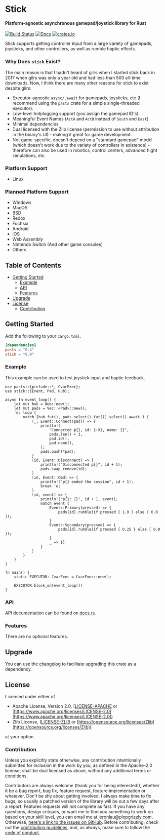 # Stick

#### Platform-agnostic asynchronous gamepad/joystick library for Rust

[![Build Status](https://api.travis-ci.org/libcala/stick.svg?branch=master)](https://travis-ci.org/libcala/stick)
[![Docs](https://docs.rs/stick/badge.svg)](https://docs.rs/stick)
[![crates.io](https://img.shields.io/crates/v/stick.svg)](https://crates.io/crates/stick)

Stick supports getting controller input from a large variety of gamepads,
joysticks, and other controllers, as well as rumble haptic effects.

### Why Does `stick` Exist?
The main reason is that I hadn't heard of gilrs when I started stick back in
2017 when gilrs was only a year old and had less than 500 all-time downloads.
Now, I think there are many other reasons for stick to exist despite gilrs:

 - Executor-agnostic `async/.await` for gamepads, joysticks, etc (I recommend
   using the `pasts` crate for a simple single-threaded executor).
 - Low-level hotplugging support (you assign the gamepad ID's)
 - Meaningful Event Names (`ActA` and `ActB` instead of `South` and `East`)
 - Minimal dependencies
 - Dual licensed with the Zlib license (permission to use without attribution in
   the binary's UI) - making it great for game development.
 - Not game-specific, doesn't depend on a "standard gamepad" model (which
   doesn't work due to the variety of controllers in existence) - therefore can
   also be used in robotics, control centers, advanced flight simulations, etc.

### Platform Support
- Linux

### Planned Platform Support
- Windows
- MacOS
- BSD
- Redox
- Fuchsia
- Android
- iOS
- Web Assembly
- Nintendo Switch (And other game consoles)
- Others

## Table of Contents
- [Getting Started](#getting-started)
   - [Example](#example)
   - [API](#api)
   - [Features](#features)
- [Upgrade](#upgrade)
- [License](#license)
   - [Contribution](#contribution)


## Getting Started
Add the following to your `Cargo.toml`.

```toml
[dependencies]
pasts = "0.4"
stick = "0.9"
```

### Example
This example can be used to test joystick input and haptic feedback.

```rust,no_run
use pasts::{prelude::*, CvarExec};
use stick::{Event, Pad, Hub};

async fn event_loop() {
    let mut hub = Hub::new();
    let mut pads = Vec::<Pad>::new();
    'e: loop {
        match [hub.fut(), pads.select().fut()].select().await.1 {
            (_, Event::Connect(pad)) => {
                println!(
                    "Connected p{}, id: {:X}, name: {}",
                    pads.len() + 1,
                    pad.id(),
                    pad.name(),
                );
                pads.push(*pad);
            }
            (id, Event::Disconnect) => {
                println!("Disconnected p{}", id + 1);
                pads.swap_remove(id);
            }
            (id, Event::Cmd) => {
                println!("p{} ended the session", id + 1);
                break 'e;
            }
            (id, event) => {
                println!("p{}: {}", id + 1, event);
                match event {
                    Event::Primary(pressed) => {
                        pads[id].rumble(if pressed { 1.0 } else { 0.0 });
                    }
                    Event::Secondary(pressed) => {
                        pads[id].rumble(if pressed { 0.25 } else { 0.0 });
                    }
                    _ => {}
                }
            }
        }
    }
}

fn main() {
    static EXECUTOR: CvarExec = CvarExec::new();

    EXECUTOR.block_on(event_loop())
}
```

### API
API documentation can be found on [docs.rs](https://docs.rs/stick).

### Features
There are no optional features.

## Upgrade
You can use the
[changelog](https://github.com/libcala/stick/blob/master/CHANGELOG.md)
to facilitate upgrading this crate as a dependency.

## License
Licensed under either of
 - Apache License, Version 2.0,
   ([LICENSE-APACHE](https://github.com/libcala/stick/blob/master/LICENSE-APACHE) or
   [https://www.apache.org/licenses/LICENSE-2.0](https://www.apache.org/licenses/LICENSE-2.0))
 - Zlib License,
   ([LICENSE-ZLIB](https://github.com/libcala/stick/blob/master/LICENSE-ZLIB) or
   [https://opensource.org/licenses/Zlib](https://opensource.org/licenses/Zlib))

at your option.

### Contribution
Unless you explicitly state otherwise, any contribution intentionally submitted
for inclusion in the work by you, as defined in the Apache-2.0 license, shall be
dual licensed as above, without any additional terms or conditions.

Contributors are always welcome (thank you for being interested!), whether it
be a bug report, bug fix, feature request, feature implementation or whatever.
Don't be shy about getting involved.  I always make time to fix bugs, so usually
a patched version of the library will be out a few days after a report.
Features requests will not complete as fast.  If you have any questions, design
critques, or want me to find you something to work on based on your skill level,
you can email me at [jeronlau@plopgrizzly.com](mailto:jeronlau@plopgrizzly.com).
Otherwise,
[here's a link to the issues on GitHub](https://github.com/libcala/stick/issues).
Before contributing, check out the
[contribution guidelines](https://github.com/libcala/stick/blob/master/CONTRIBUTING.md),
and, as always, make sure to follow the
[code of conduct](https://github.com/libcala/stick/blob/master/CODE_OF_CONDUCT.md).
